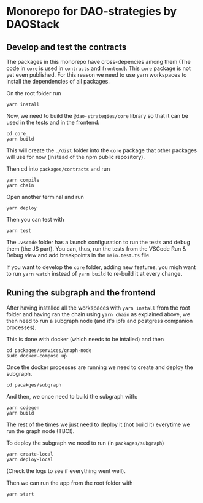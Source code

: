 # Monorepo for DAO-strategies by DAOStack

## Develop and test the contracts

The packages in this monorepo have cross-depencies among them (The code in `core` is used in `contracts` and `frontend`). This `core` package is not yet even published. For this reason we need to use yarn workspaces to install the dependencies of all packages.

On the root folder run

```
yarn install
```

Now, we need to build the `@dao-strategies/core` library so that it can be used in the tests and in the frontend:

```
cd core
yarn build
```

This will create the `./dist` folder into the `core` package that other packages will use for now (instead of the npm public repository).

Then cd into `packages/contracts` and run

```
yarn compile
yarn chain
```

Open another terminal and run

```
yarn deploy
```

Then you can test with

```
yarn test
```

The `.vscode` folder has a launch configuration to run the tests and debug them (the JS part). You can, thus, run the tests from the VSCode Run & Debug view and add breakpoints in the `main.test.ts` file.

If you want to develop the `core` folder, adding new features, you migh want to run `yarn watch` instead of `yarn build` to re-build it at every change.

## Runing the subgraph and the frontend

After having installed all the workspaces with `yarn install` from the root folder and having ran the chain using `yarn chain` as explained above, we then need to run a subgraph node (and it's ipfs and postgress companion processes).

This is done with docker (which needs to be intalled) and then

```
cd packages/services/graph-node
sudo docker-compose up
```

Once the docker processes are running we need to create and deploy the subgraph.

```
cd pacakges/subgraph
```

And then, we once need to build the subgraph with:

```
yarn codegen
yarn build
```

The rest of the times we just need to deploy it (not build it) everytime we run the graph node (TBC!).

To deploy the subgraph we need to run (in `packages/subgraph`)

```
yarn create-local
yarn deploy-local
```

(Check the logs to see if everything went well).

Then we can run the app from the root folder with

```
yarn start
```

